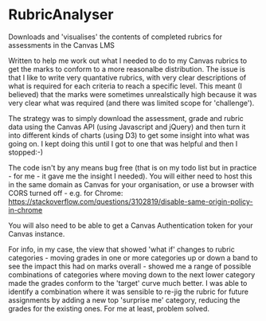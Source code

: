 # RubricAnalyser
Downloads and 'visualises' the contents of completed rubrics for assessments in the Canvas LMS

Written to help me work out what I needed to do to my Canvas rubrics to get the marks to conform to a more reasonalbe distribution. The issue is that I
like to write very quantative rubrics, with very clear descriptions of what is required for each criteria to reach a specific level. This meant (I
believed) that the marks were sometimes unrealstically high because it was very clear what was required (and there was limited scope for 'challenge').

The strategy was to simply download the assessment, grade and rubric data using the Canvas API (using Javascript and jQuery) and then turn it into
different kinds of charts (using D3) to get some insight into what was going on. I kept doing this until I got to one that was helpful and
then I stopped:-)

The code isn't by any means bug free (that is on my todo list but in practice - for me - it gave me the insight I needed). You will either need to
host this in the same domain as Canvas for your organisation, or use a browser with CORS turned off - e.g. for Chrome:
https://stackoverflow.com/questions/3102819/disable-same-origin-policy-in-chrome

You will also need to be able to get a Canvas Authentication token for your Canvas instance.

For info, in my case, the view that showed 'what if' changes to rubric categories - moving grades in one or more categories up or down a band to see the
impact this had on marks overall - showed me a range of possible combinations of categories where moving down to the next lower category made the grades
conform to the 'target' curve much better. I was able to identify a combination where it was sensible to re-jig the rubric for future assignments by
adding a new top 'surprise me' category, reducing the grades for the existing ones. For me at least, problem solved.

